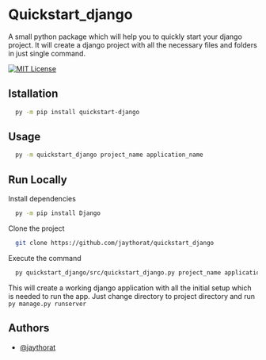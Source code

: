 # Quickstart_django

A small python package which will help you to quickly start your django project. It will create a django project with all the necessary files and folders in just single command.


[![MIT License](https://img.shields.io/badge/License-MIT-green.svg)](https://choosealicense.com/licenses/mit/)

## Istallation
```bash
  py -m pip install quickstart-django
```

## Usage
```bash
  py -m quickstart_django project_name application_name
```


## Run Locally

Install dependencies

```bash
  py -m pip install Django
```

Clone the project

```bash
  git clone https://github.com/jaythorat/quickstart_django
```

Execute the command

```bash
  py quickstart_django/src/quickstart_django.py project_name application_name
```

This will create a working django application with all the initial setup which is needed to run the app. Just change directory to project directory and run `py manage.py runserver`


## Authors

- [@jaythorat](https://www.github.com/jaythorat)
